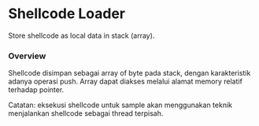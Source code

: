# Shellcode Loader

Store shellcode as local data in stack (array).

### Overview

Shellcode disimpan sebagai array of byte pada stack, dengan karakteristik adanya operasi push. Array dapat diakses melalui alamat memory relatif terhadap pointer.

Catatan: eksekusi shellcode untuk sample akan menggunakan teknik menjalankan shellcode sebagai thread terpisah.